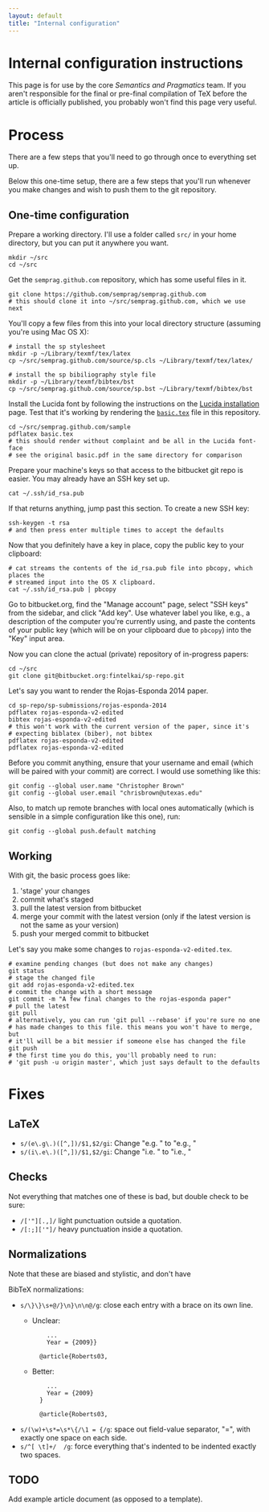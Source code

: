 ```yaml
---
layout: default
title: "Internal configuration"
---
```

# Internal configuration instructions

This page is for use by the core *Semantics and Pragmatics* team.
If you aren't responsible for the final or pre-final compilation of TeX
before the article is officially published, you probably won't find this
page very useful.


# Process

There are a few steps that you'll need to go through once to everything set up.

Below this one-time setup, there are a few steps that you'll run whenever you
make changes and wish to push them to the git repository.

## One-time configuration

Prepare a working directory. I'll use a folder called `src/` in your home
directory, but you can put it anywhere you want.

    mkdir ~/src
    cd ~/src

Get the `semprag.github.com` repository, which has some useful files in it.

    git clone https://github.com/semprag/semprag.github.com
    # this should clone it into ~/src/semprag.github.com, which we use next

You'll copy a few files from this into your local directory structure
(assuming you're using Mac OS X):

    # install the sp stylesheet
    mkdir -p ~/Library/texmf/tex/latex
    cp ~/src/semprag.github.com/source/sp.cls ~/Library/texmf/tex/latex/

    # install the sp bibiliography style file
    mkdir -p ~/Library/texmf/bibtex/bst
    cp ~/src/semprag.github.com/source/sp.bst ~/Library/texmf/bibtex/bst

Install the Lucida font by following the instructions on the
[Lucida installation](/lucida) page. Test that it's working by rendering the
[`basic.tex`](sample/basic.tex) file in this repository.

    cd ~/src/semprag.github.com/sample
    pdflatex basic.tex
    # this should render without complaint and be all in the Lucida font-face
    # see the original basic.pdf in the same directory for comparison

Prepare your machine's keys so that access to the bitbucket git repo is easier.
You may already have an SSH key set up.

    cat ~/.ssh/id_rsa.pub

If that returns anything, jump past this section. To create a new SSH key:

    ssh-keygen -t rsa
    # and then press enter multiple times to accept the defaults

Now that you definitely have a key in place, copy the public key to your
clipboard:

    # cat streams the contents of the id_rsa.pub file into pbcopy, which places the
    # streamed input into the OS X clipboard.
    cat ~/.ssh/id_rsa.pub | pbcopy

Go to bitbucket.org, find the "Manage account" page, select "SSH keys" from
the sidebar, and click "Add key". Use whatever label you like, e.g., a
description of the computer you're currently using, and paste the contents of
your public key (which will be on your clipboard due to `pbcopy`) into the
"Key" input area.

Now you can clone the actual (private) repository of in-progress papers:

    cd ~/src
    git clone git@bitbucket.org:fintelkai/sp-repo.git

Let's say you want to render the Rojas-Esponda 2014 paper.

    cd sp-repo/sp-submissions/rojas-esponda-2014
    pdflatex rojas-esponda-v2-edited
    bibtex rojas-esponda-v2-edited
    # this won't work with the current version of the paper, since it's
    # expecting biblatex (biber), not bibtex
    pdflatex rojas-esponda-v2-edited
    pdflatex rojas-esponda-v2-edited

Before you commit anything, ensure that your username and email (which will
be paired with your commit) are correct. I would use something like this:

    git config --global user.name "Christopher Brown"
    git config --global user.email "chrisbrown@utexas.edu"

Also, to match up remote branches with local ones automatically (which is
sensible in a simple configuration like this one), run:

    git config --global push.default matching

## Working

With git, the basic process goes like:

1. 'stage' your changes
2. commit what's staged
3. pull the latest version from bitbucket
4. merge your commit with the latest version (only if the latest version is not the same as your version)
5. push your merged commit to bitbucket

Let's say you make some changes to `rojas-esponda-v2-edited.tex`.

    # examine pending changes (but does not make any changes)
    git status
    # stage the changed file
    git add rojas-esponda-v2-edited.tex
    # commit the change with a short message
    git commit -m "A few final changes to the rojas-esponda paper"
    # pull the latest
    git pull
    # alternatively, you can run 'git pull --rebase' if you're sure no one
    # has made changes to this file. this means you won't have to merge, but
    # it'll will be a bit messier if someone else has changed the file
    git push
    # the first time you do this, you'll probably need to run:
    # 'git push -u origin master', which just says default to the defaults


# Fixes

## LaTeX

* `s/(e\.g\.)([^,])/$1,$2/gi`: Change "e.g. " to "e.g., "
* `s/(i\.e\.)([^,])/$1,$2/gi`: Change "i.e. " to "i.e., "


## Checks

Not everything that matches one of these is bad, but double check to be sure:

* `/['"][.,]/` light punctuation outside a quotation.
* `/[:;]['"]/` heavy punctuation inside a quotation.


## Normalizations

Note that these are biased and stylistic, and don't have

BibTeX normalizations:

* `s/\}\}\s+@/}\n}\n\n@/g`: close each entry with a brace on its own line.
    + Unclear:

              ...
              Year = {2009}}

            @article{Roberts03,

    + Better:

              ...
              Year = {2009}
            }

            @article{Roberts03,

* `s/(\w)+\s*=\s*\{/\1 = {/g`: space out field-value separator, "=", with exactly one space on each side.
* `s/^[ \t]+/  /g`: force everything that's indented to be indented exactly two spaces.

## TODO

Add example article document (as opposed to a template).

